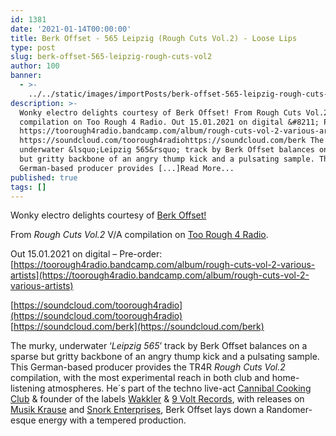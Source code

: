 ```yaml
---
id: 1381
date: '2021-01-14T00:00:00'
title: Berk Offset - 565 Leipzig (Rough Cuts Vol.2) - Loose Lips
type: post
slug: berk-offset-565-leipzig-rough-cuts-vol2
author: 100
banner:
  - >-
    ../../static/images/importPosts/berk-offset-565-leipzig-rough-cuts-vol2/image1381.jpeg
description: >-
  Wonky electro delights courtesy of Berk Offset! From Rough Cuts Vol.2 V/A
  compilation on Too Rough 4 Radio. Out 15.01.2021 on digital &#8211; Pre-order:
  https://toorough4radio.bandcamp.com/album/rough-cuts-vol-2-various-artists
  https://soundcloud.com/toorough4radiohttps://soundcloud.com/berk The murky,
  underwater &lsquo;Leipzig 565&rsquo; track by Berk Offset balances on a sparse
  but gritty backbone of an angry thump kick and a pulsating sample. This
  German-based producer provides [...]Read More...
published: true
tags: []
---
```

Wonky electro delights courtesy of [Berk Offset!](https://www.discogs.com/artist/1931073-Berk-Offset)

From _Rough Cuts Vol.2_ V/A compilation on [Too Rough 4 Radio](https://toorough4radio.bandcamp.com).

Out 15.01.2021 on digital – Pre-order: [https://toorough4radio.bandcamp.com/album/rough-cuts-vol-2-various-artists](https://toorough4radio.bandcamp.com/album/rough-cuts-vol-2-various-artists)

[https://soundcloud.com/toorough4radio](https://soundcloud.com/toorough4radio)  
[https://soundcloud.com/berk](https://soundcloud.com/berk)

The murky, underwater ‘_Leipzig 565_’ track by Berk Offset balances on a sparse but gritty backbone of an angry thump kick and a pulsating sample. This German-based producer provides the TR4R _Rough Cuts Vol.2_ compilation, with the most experimental reach in both club and home-listening atmospheres. He´s part of the techno live-act [Cannibal Cooking Club](https://www.cannibalcookingclub.de/) & founder of the labels [Wakkler](http://www.wakkler.de/) & [9 Volt Records](http://www.9voltrecords.com/), with releases on [Musik Krause](https://www.musikkrause.de/) and [Snork Enterprises](https://snorkenterprises.com/), Berk Offset lays down a Randomer-esque energy with a tempered production.